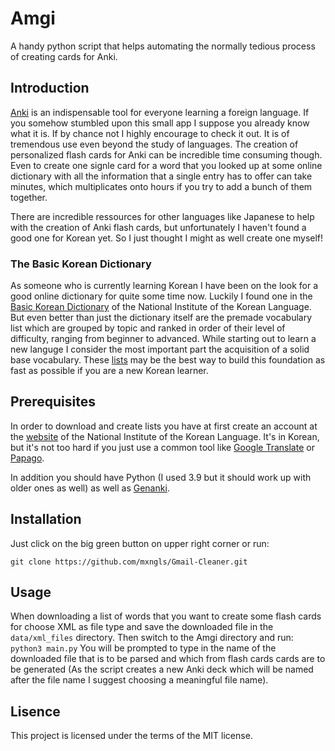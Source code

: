 # Amgi
A handy python script that helps automating the normally tedious process of creating cards for Anki.

## Introduction
[Anki](https://apps.ankiweb.net/) is an indispensable tool for everyone learning a foreign language. If you somehow stumbled upon this small app I suppose you already know what it is. If by chance not I highly encourage to check it out. It is of tremendous use even beyond the study of languages. The creation of personalized flash cards for Anki can be incredible time consuming though. Even to create one signle card for a word that you looked up at some online dictionary with all the information that a single entry has to offer can take minutes, which multiplicates onto hours if you try to add a bunch of them together. 

There are incredible ressources for other languages like Japanese to help with the creation of Anki flash cards, but unfortunately I haven't found a good one for Korean yet. So I just thought I might as well create one myself!

### The Basic Korean Dictionary
As someone who is currently learning Korean I have been on the look for a good online dictionary for quite some time now. Luckily I found one in the [Basic Korean Dictionary](https://krdict.korean.go.kr/eng/mainAction?nation=eng) of the National Institute of the Korean Language. But even better than just the dictionary itself are the premade vocabulary list which are grouped by topic and ranked in order of their level of difficulty, ranging from beginner to advanced. While starting out to learn a new languge I consider the most important part the acquisition of a solid base vocabulary. These [lists](https://krdict.korean.go.kr/eng/dicSearchDetail/searchDetailActCategory?nation=eng&nationCode=6&searchFlag=N&sort=W&currentPage=1&ParaWordNo=&syllablePosition=&actCategoryList=&all_gubun=ALL&gubun=W&gubun=P&gubun=E&all_wordNativeCode=ALL&wordNativeCode=1&wordNativeCode=2&wordNativeCode=3&wordNativeCode=0&all_sp_code=ALL&sp_code=1&sp_code=2&sp_code=3&sp_code=4&sp_code=5&sp_code=6&sp_code=7&sp_code=8&sp_code=9&sp_code=10&sp_code=11&sp_code=12&sp_code=13&sp_code=14&sp_code=27&all_imcnt=ALL&imcnt=1&imcnt=2&imcnt=3&imcnt=0&all_multimedia=ALL&multimedia=P&multimedia=I&multimedia=V&multimedia=A&multimedia=S&multimedia=N&searchSyllableStart=&searchSyllableEnd=&searchOp=AND&searchTarget=word&searchOrglanguage=all&wordCondition=wordAll&query=&myViewWord=25039) may be the best way to build this foundation as fast as possible if you are a new Korean learner.

## Prerequisites
In order to download and create lists you have at first create an account at the [website](https://krdict.korean.go.kr/login/login) of the National Institute of the Korean Language. It's in Korean, but it's not too hard if you just use a common tool like [Google Translate](https://translate.google.de/) or [Papago](https://papago.naver.com/?sk=ko&tk=en).

In addition you should have Python (I used 3.9 but it should work up with older ones as well) as well as [Genanki](https://github.com/kerrickstaley/genanki).

## Installation
Just click on the big green button on upper right corner or run:

```git clone https://github.com/mxngls/Gmail-Cleaner.git```

## Usage
When downloading a list of words that you want to create some flash cards for choose XML as file type and save the downloaded file in the ```data/xml_files``` directory.
Then switch to the Amgi directory and run: ```python3 main.py```
You will be prompted to type in the name of the downloaded file that is to be parsed and which from flash cards cards are to be generated (As the script creates a new Anki deck which will be named after the file name I suggest choosing a meaningful file name).

## Lisence
This project is licensed under the terms of the MIT license.
